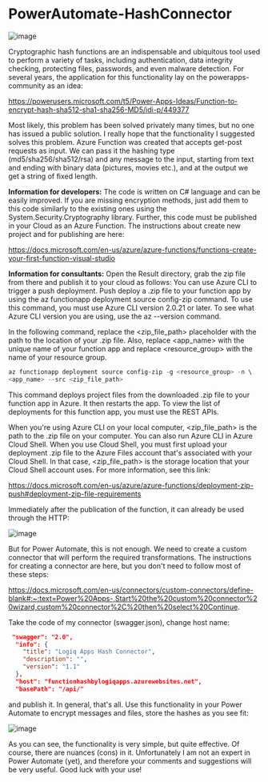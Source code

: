 # PowerAutomate-HashConnector

![image](https://user-images.githubusercontent.com/86048404/126144714-2ee0eeca-eb28-4672-94e2-7a3d29d70f08.png)

Cryptographic hash functions are an indispensable and ubiquitous tool used to perform a variety of tasks, including authentication, data integrity checking, protecting files, passwords, and even malware detection.
For several years, the application for this functionality lay on the powerapps-community as an idea:

https://powerusers.microsoft.com/t5/Power-Apps-Ideas/Function-to-encrypt-hash-sha512-sha1-sha256-MD5/idi-p/449377

Most likely, this problem has been solved privately many times, but no one has issued a public solution.
I really hope that the functionality I suggested solves this problem.
Azure Function was created that accepts get-post requests as input. We can pass it the hashing type (md5/sha256/sha512/rsa) and any message to the input, starting from text and ending with binary data (pictures, movies etc.), and at the output we get a string of fixed length.

**Information for developers:**
The code is written on C# language and can be easily improved. If you are missing encryption methods, just add them to this code similarly to the existing ones using the System.Security.Cryptography library.
Further, this code must be published in your Cloud as an Azure Function. The instructions about create new project and for publishing are here:

https://docs.microsoft.com/en-us/azure/azure-functions/functions-create-your-first-function-visual-studio

**Information for consultants:**
Open the Result directory, grab the zip file from there and publish it to your cloud as follows:
You can use Azure CLI to trigger a push deployment. Push deploy a .zip file to your function app by using the az functionapp deployment source config-zip command. To use this command, you must use Azure CLI version 2.0.21 or later. To see what Azure CLI version you are using, use the az --version command.

In the following command, replace the <zip_file_path> placeholder with the path to the location of your .zip file. Also, replace <app_name> with the unique name of your function app and replace <resource_group> with the name of your resource group.
```powershell
az functionapp deployment source config-zip -g <resource_group> -n \
<app_name> --src <zip_file_path>
```
This command deploys project files from the downloaded .zip file to your function app in Azure. It then restarts the app. To view the list of deployments for this function app, you must use the REST APIs.

When you're using Azure CLI on your local computer, <zip_file_path> is the path to the .zip file on your computer. You can also run Azure CLI in Azure Cloud Shell. When you use Cloud Shell, you must first upload your deployment .zip file to the Azure Files account that's associated with your Cloud Shell. In that case, <zip_file_path> is the storage location that your Cloud Shell account uses. For more information, see this link:

https://docs.microsoft.com/en-us/azure/azure-functions/deployment-zip-push#deployment-zip-file-requirements

Immediately after the publication of the function, it can already be used through the HTTP:

![image](https://user-images.githubusercontent.com/86048404/126145124-9f5bd509-932f-4641-91e1-e3532364b7a2.png)

But for Power Automate, this is not enough. We need to create a custom connector that will perform the required transformations. The instructions for creating a connector are here, but you don't need to follow most of these steps: 

https://docs.microsoft.com/en-us/connectors/custom-connectors/define-blank#:~:text=Power%20Apps-,Start%20the%20custom%20connector%20wizard,custom%20connector%2C%20then%20select%20Continue.

Take the code of my connector (swagger.json), change host name:
```json
 "swagger": "2.0",
  "info": {
    "title": "Logiq Apps Hash Connector",
    "description": "",
    "version": "1.1"
  },
  "host": "functionhashbylogiqapps.azurewebsites.net",
  "basePath": "/api/"
```
and publish it. 
In general, that's all. Use this functionality in your Power Automate to encrypt messages and files, store the hashes as you see fit:

![image](https://user-images.githubusercontent.com/86048404/126145202-4bfd3997-0685-49d0-9d36-5473cf655b2d.png)

As you can see, the functionality is very simple, but quite effective. Of course, there are nuances (cons) in it. Unfortunately I am not an expert in Power Automate (yet), and therefore your comments and  suggestions will be very useful.
Good luck with your use!
